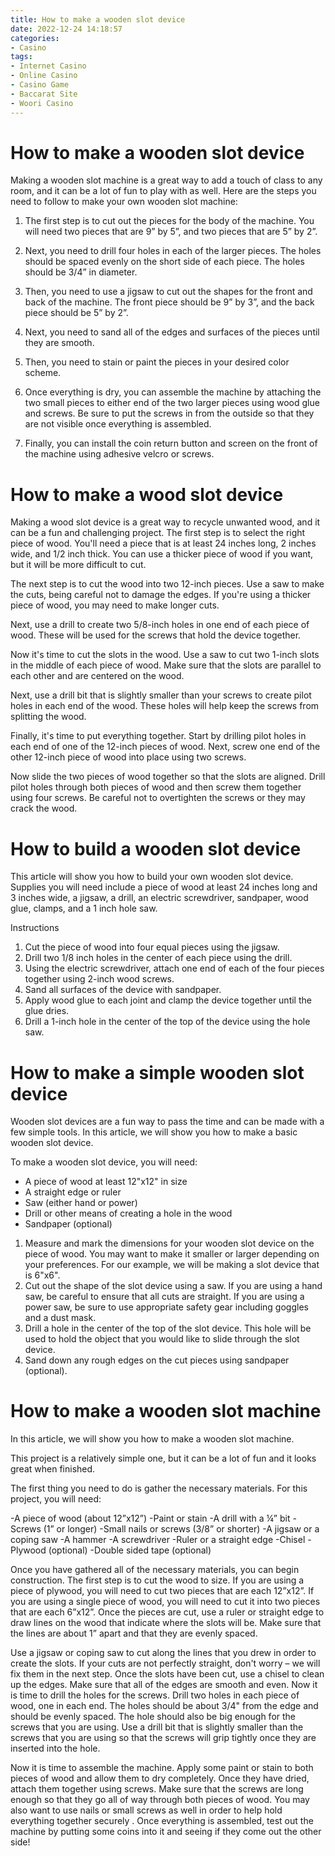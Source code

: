 ```yaml
---
title: How to make a wooden slot device 
date: 2022-12-24 14:18:57
categories:
- Casino
tags:
- Internet Casino
- Online Casino
- Casino Game
- Baccarat Site
- Woori Casino
---
```



#  How to make a wooden slot device 

Making a wooden slot machine is a great way to add a touch of class to any room, and it can be a lot of fun to play with as well. Here are the steps you need to follow to make your own wooden slot machine:

1. The first step is to cut out the pieces for the body of the machine. You will need two pieces that are 9” by 5”, and two pieces that are 5” by 2”.

2. Next, you need to drill four holes in each of the larger pieces. The holes should be spaced evenly on the short side of each piece. The holes should be 3/4” in diameter.

3. Then, you need to use a jigsaw to cut out the shapes for the front and back of the machine. The front piece should be 9” by 3”, and the back piece should be 5” by 2”.

4. Next, you need to sand all of the edges and surfaces of the pieces until they are smooth.

5. Then, you need to stain or paint the pieces in your desired color scheme.

6. Once everything is dry, you can assemble the machine by attaching the two small pieces to either end of the two larger pieces using wood glue and screws. Be sure to put the screws in from the outside so that they are not visible once everything is assembled.

7. Finally, you can install the coin return button and screen on the front of the machine using adhesive velcro or screws.

#  How to make a wood slot device 

Making a wood slot device is a great way to recycle unwanted wood, and it can be a fun and challenging project. The first step is to select the right piece of wood. You'll need a piece that is at least 24 inches long, 2 inches wide, and 1/2 inch thick. You can use a thicker piece of wood if you want, but it will be more difficult to cut.

The next step is to cut the wood into two 12-inch pieces. Use a saw to make the cuts, being careful not to damage the edges. If you're using a thicker piece of wood, you may need to make longer cuts.

Next, use a drill to create two 5/8-inch holes in one end of each piece of wood. These will be used for the screws that hold the device together.

Now it's time to cut the slots in the wood. Use a saw to cut two 1-inch slots in the middle of each piece of wood. Make sure that the slots are parallel to each other and are centered on the wood.

Next, use a drill bit that is slightly smaller than your screws to create pilot holes in each end of the wood. These holes will help keep the screws from splitting the wood.

Finally, it's time to put everything together. Start by drilling pilot holes in each end of one of the 12-inch pieces of wood. Next, screw one end of the other 12-inch piece of wood into place using two screws.

Now slide the two pieces of wood together so that the slots are aligned. Drill pilot holes through both pieces of wood and then screw them together using four screws. Be careful not to overtighten the screws or they may crack the wood.

#  How to build a wooden slot device 

This article will show you how to build your own wooden slot device. Supplies you will need include a piece of wood at least 24 inches long and 3 inches wide, a jigsaw, a drill, an electric screwdriver, sandpaper, wood glue, clamps, and a 1 inch hole saw.

Instructions
1) Cut the piece of wood into four equal pieces using the jigsaw.
2) Drill two 1/8 inch holes in the center of each piece using the drill.
3) Using the electric screwdriver, attach one end of each of the four pieces together using 2-inch wood screws.
4) Sand all surfaces of the device with sandpaper.
5) Apply wood glue to each joint and clamp the device together until the glue dries. 
6) Drill a 1-inch hole in the center of the top of the device using the hole saw.

#  How to make a simple wooden slot device 

Wooden slot devices are a fun way to pass the time and can be made with a few simple tools. In this article, we will show you how to make a basic wooden slot device.

To make a wooden slot device, you will need:
- A piece of wood at least 12"x12" in size
- A straight edge or ruler
- Saw (either hand or power)
- Drill or other means of creating a hole in the wood
- Sandpaper (optional)

1. Measure and mark the dimensions for your wooden slot device on the piece of wood. You may want to make it smaller or larger depending on your preferences. For our example, we will be making a slot device that is 6"x6".
2. Cut out the shape of the slot device using a saw. If you are using a hand saw, be careful to ensure that all cuts are straight. If you are using a power saw, be sure to use appropriate safety gear including goggles and a dust mask.
3. Drill a hole in the center of the top of the slot device. This hole will be used to hold the object that you would like to slide through the slot device.
4. Sand down any rough edges on the cut pieces using sandpaper (optional).

#  How to make a wooden slot machine

In this article, we will show you how to make a wooden slot machine.

This project is a relatively simple one, but it can be a lot of fun and it looks great when finished.

The first thing you need to do is gather the necessary materials. For this project, you will need:

-A piece of wood (about 12”x12”)
-Paint or stain
-A drill with a ¼” bit
-Screws (1” or longer)
-Small nails or screws (3/8” or shorter)
-A jigsaw or a coping saw
-A hammer
-A screwdriver
-Ruler or a straight edge 
-Chisel
-Plywood (optional)
-Double sided tape (optional)

Once you have gathered all of the necessary materials, you can begin construction. The first step is to cut the wood to size. If you are using a piece of plywood, you will need to cut two pieces that are each 12”x12”. If you are using a single piece of wood, you will need to cut it into two pieces that are each 6”x12”. Once the pieces are cut, use a ruler or straight edge to draw lines on the wood that indicate where the slots will be. Make sure that the lines are about 1” apart and that they are evenly spaced. 

 Use a jigsaw or coping saw to cut along the lines that you drew in order to create the slots. If your cuts are not perfectly straight, don't worry – we will fix them in the next step. Once the slots have been cut, use a chisel to clean up the edges. Make sure that all of the edges are smooth and even. Now it is time to drill the holes for the screws. Drill two holes in each piece of wood, one in each end. The holes should be about 3/4" from the edge and should be evenly spaced. The hole should also be big enough for the screws that you are using. Use a drill bit that is slightly smaller than the screws that you are using so that the screws will grip tightly once they are inserted into the hole. 

 Now it is time to assemble the machine. Apply some paint or stain to both pieces of wood and allow them to dry completely. Once they have dried, attach them together using screws. Make sure that the screws are long enough so that they go all of way through both pieces of wood. You may also want to use nails or small screws as well in order to help hold everything together securely . Once everything is assembled, test out the machine by putting some coins into it and seeing if they come out the other side!
